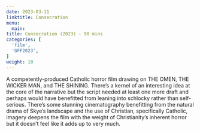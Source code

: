 ```yaml
---
date: 2023-03-11
linktitle: Consecration
menu:
  main:
title: Consecration (2023) - 90 mins
categories: [
  'film',
  'GFF2023',
]
weight: 10
---
```


A competently-produced Catholic horror film drawing on THE OMEN, THE WICKER MAN, and THE SHINING. There’s a kernel of an interesting idea at the core of the narrative but the script needed at least one more draft and perhaps would have benefitted from leaning into schlocky rather than self-serious. There’s some stunning cinematography benefitting from the natural drama of Skye’s landscape and the use of Christian, specifically Catholic, imagery deepens the film with the weight of Christianity’s inherent horror but it doesn’t feel like it adds up to very much.

